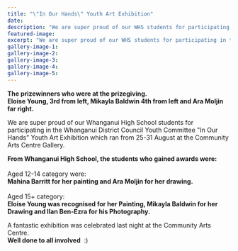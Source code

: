 ```yaml
---
title: "\"In Our Hands\" Youth Art Exhibition"
date: 
description: "We are super proud of our WHS students for participating in the Whanganui District Council Youth Committee \"In Our Hands\" Youth Art Exhibition..."
featured-image: 
excerpt: "We are super proud of our WHS students for participating in the Whanganui District Council Youth Committee \"In Our Hands\" Youth Art Exhibition."
gallery-image-1: 
gallery-image-2: 
gallery-image-3: 
gallery-image-4: 
gallery-image-5: 
---
```


<p><strong><span>The prizewinners who were at the prizegiving. <br />Eloise Young, 3rd from left, Mikayla Baldwin 4th from left and Ara Moljin far right.</span></strong></p>
<p>We are super proud of our Whanganui High School students for participating in the Whanganui District Council Youth Committee "In Our Hands" Youth Art Exhibition which ran from 25-31 August at the Community Arts Centre Gallery.&nbsp;</p>
<p><strong>From Whanganui High School, the students who gained awards were:<br /></strong><br /><span>Aged 12-14 category were:</span><br /><strong>Mahina Barritt for her painting and Ara Moljin for her drawing.</strong><br /><span><br />Aged 15+ category:</span><span class="text_exposed_show"><br /><strong>Eloise Young was recognised for her Painting, Mikayla Baldwin for her Drawing and Ilan Ben-Ezra for his Photography.</strong><br /></span></p>
<p><span class="text_exposed_show">A fantastic exhibition was celebrated last night at the Community Arts Centre.<br /><strong>Well done to all involved</strong> &nbsp;:)&nbsp;</span></p>

